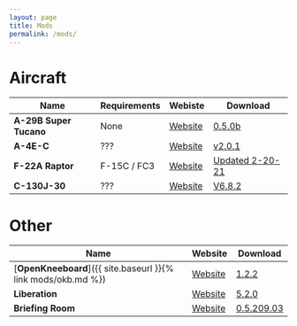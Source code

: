 ```yaml
---
layout: page
title: Mods
permalink: /mods/
---
```


# Aircraft

| Name            | Requirements        | Webiste  | Download |
| --------------- | ------------------- | -------- | -------- |
| **A-29B Super Tucano** | None | [Website](https://github.com/luizrenault/a-29b-community) | [0.5.0b](https://github.com/luizrenault/a-29b-community/archive/refs/tags/0.5.0b.zip) |
| **A-4E-C** | ??? | [Website](https://github.com/heclak/community-a4e-c) | [v2.0.1](https://github.com/heclak/community-a4e-c/releases/download/v2.0.1/Community_A-4E-C_v2.0.1.zip) |
| **F-22A Raptor** | F-15C / FC3 | [Website](https://grinnellidesigns.com/f22/) | [Updated 2-20-21](https://www.mediafire.com/file/d75yuv540r38qr4/Community_F-22A_Mod_Version_II.zip/file) |
| **C-130J-30** | ??? | [Website](https://forum.dcs.world/topic/252075-dcs-super-hercules-mod-by-anubis/) | [V6.8.2](https://www.mediafire.com/file/y5qov91ds5gvofv/Hercules_ver_6.8.2.zip/file) |

# Other

| Name | Website | Download |
| ---- | ------- | -------- |
| [**OpenKneeboard**]({{ site.baseurl }}{% link mods/okb.md %}) | [Website](https://github.com/OpenKneeboard/OpenKneeboard) | [1.2.2](https://github.com/OpenKneeboard/OpenKneeboard/releases/download/v1.2.2/OpenKneeboard-v1.2.2.msix) |
| **Liberation** | [Website](https://github.com/dcs-liberation/dcs_liberation) | [5.2.0](https://github.com/dcs-liberation/dcs_liberation/releases/download/5.2.0/dcs_liberation.5.2.0.zip) |
| **Briefing Room** | [Website](https://github.com/akaAgar/briefing-room-for-dcs) | [0.5.209.03](https://github.com/akaAgar/briefing-room-for-dcs/releases/download/beta-release-220903-1109/BriefingRoomV0-5-209-03.zip) |